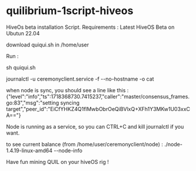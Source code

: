# quilibrium-1script-hiveos
HiveOs beta installation Script.
Requirements : Latest HiveOS Beta on Ubutun 22.04

download quiqui.sh in /home/user

Run : 

sh quiqui.sh

journalctl -u ceremonyclient.service -f --no-hostname -o cat

when node is sync, you should see a line like this :
{"level":"info","ts":1718368730.7415237,"caller":"master/consensus_frames.go:83","msg":"setting syncing target","peer_id":"EiCfYHKZ4Q1flMwbObrOeQiBVlxQ+XFh1Y3MKw1U03xxCA=="}

Node is running as a service, so you can CTRL+C and kill journalctl if you want.

to see current balance (from /home/user/ceremonyclient/node) : ./node-1.4.19-linux-amd64 --node-info

Have fun mining QUIL on your hiveOS rig !
